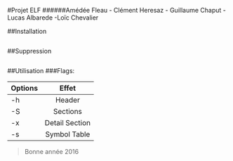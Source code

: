 #Projet ELF
######Amédée Fleau - Clément Heresaz - Guillaume Chaput - Lucas Albarede -Loïc Chevalier

##Installation
```make
```

##Suppression
```make clean
```

##Utilisation
###Flags:

| Options       | Effet                    |
| ------------- |:------------------------:|
| -h            | Header                   |
| -S            | Sections                 |
| -x<num>       | Detail Section <num>     |
| -s            | Symbol Table             |

> Bonne année 2016
